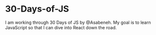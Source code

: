 # 30-Days-of-JS

I am working through 30 Days of JS by @Asabeneh. My goal is to learn JavaScript so that I can dive into React down the road.

